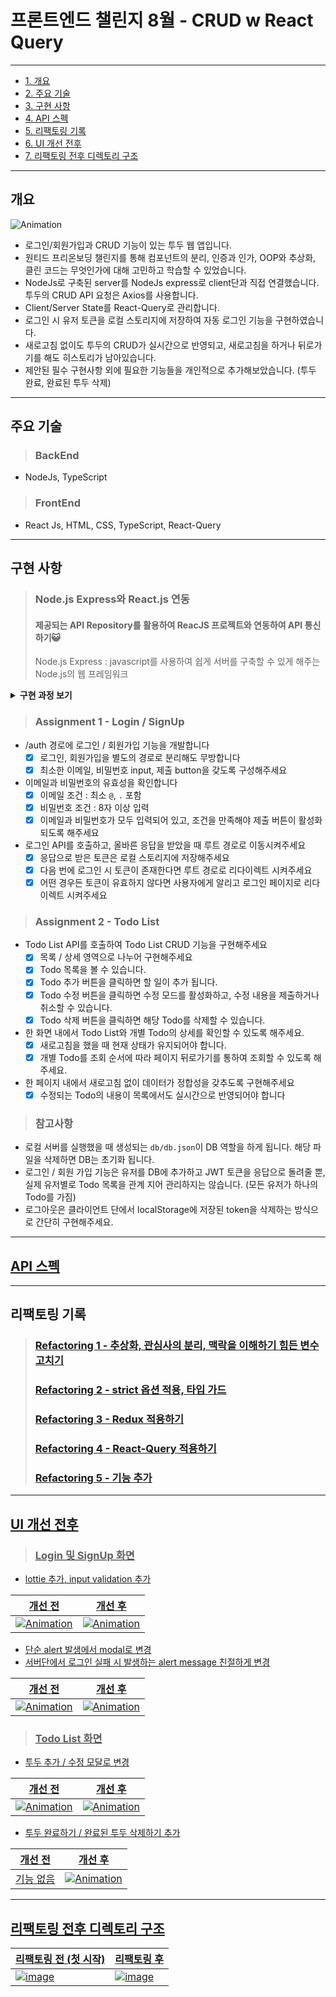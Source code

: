 # 프론트엔드 챌린지 8월 - CRUD w React Query
* * *

* [1. 개요](#개요)
* [2. 주요 기술](#주요-기술)
* [3. 구현 사항](#구현-사항)
* [4. API 스펙](#api-스펙)
* [5. 리팩토링 기록](#리팩토링-기록)
* [6. UI 개선 전후](#ui-개선-전후)
* [7. 리팩토링 전후 디렉토리 구조](#리팩토링-전후-디렉토리-구조)

* * *

## 개요
![Animation](https://user-images.githubusercontent.com/66938939/187980293-3320cce8-5d6b-4a08-95b9-81397215ab0e.gif)

- 로그인/회원가입과 CRUD 기능이 있는 투두 웹 앱입니다.
- 원티드 프리온보딩 챌린지를 통해 컴포넌트의 분리, 인증과 인가, OOP와 추상화, 클린 코드는 무엇인가에 대해 고민하고 학습할 수 있었습니다.
- NodeJs로 구축된 server를 NodeJs express로 client단과 직접 연결했습니다. 투두의 CRUD API 요청은 Axios를 사용합니다.
- Client/Server State를 React-Query로 관리합니다.
- 로그인 시 유저 토큰을 로컬 스토리지에 저장하여 자동 로그인 기능을 구현하였습니다.
- 새로고침 없이도 투두의 CRUD가 실시간으로 반영되고, 새로고침을 하거나 뒤로가기를 해도 히스토리가 남아있습니다.
- 제안된 필수 구현사항 외에 필요한 기능들을 개인적으로 추가해보았습니다. (투두 완료, 완료된 투두 삭제)
* * *
## 주요 기술
> ### BackEnd
- NodeJs, TypeScript
> ### FrontEnd
- React Js, HTML, CSS, TypeScript, React-Query
* * *

## 구현 사항
> ### Node.js Express와 React.js 연동
> #### 제공되는 API Repository를 활용하여 ReacJS 프로젝트와 연동하여 API 통신하기😺
> Node.js Express : javascript를 사용하여 쉽게 서버를 구축할 수 있게 해주는 Node.js의 웹 프레임워크
<details>
    <summary><strong>구현 과정 보기</strong></summary>
    
1. 기본 세팅
    - 폴더 구조는 프론트 단을 맡는 client와 API Repository가 들어갈 server로 구성한다. 메인 폴더에서 명령어를 통해 'client' 이름의 리액트 프로젝트를 만들고 express와 concurrently를 차례로 설치한다. 
    
    ❓ concurrently : 리액트 서버와 노드 서버를 동시에 실행하기 위한 모듈
    
    ```javascript
    yarn create react-app client --template typescript
    yarn add express
    yarn addd concurrently
    ```
    
    - server 폴더를 만들고 API Repository를 옮긴다. cd 명령어를 통해 server 폴더로 접근한 후 yarn, yarn start를 차례로 입력하여 서버가 잘 작동하는지 확인한다.
    ```javascript
    cd server
    yarn
    yarn start
    ```
    ![image](https://user-images.githubusercontent.com/66938939/182816945-09387143-dfa4-4c88-a969-761a113aa93b.png)
    
    - 최종 폴더 구조
    
    ![image](https://user-images.githubusercontent.com/66938939/182817270-a4ebf5be-5706-4669-9c1f-47754c59640f.png)
    
    - 루트 경로에서 yarn start 커맨드 입력시 서버와 리액트가 동시에 시작할 수 있게 package.json을 세팅한다.
    
    ![image](https://user-images.githubusercontent.com/66938939/182818593-65e8b80f-1294-44df-8b60-a62e5fdb3c96.png)

    - 루트 경로에서 yarn start후 localhost:3000 (리액트 서버)와 localhost:80800 (API 서버)로 접속하여 이상이 없는지 확인한다.
    
    
2. 프록시 설정과 API 통신을 위한 axios 설치
    - client 폴더로 이동하여 API와 통신하기 위한 axios 모듈과 CORS 이슈를 해결하기 위해 proxy-middleware 모듈을 차례로 설치한다.
    
    <a href='https://velog.io/@kina'>❓ CORS (Cross-Origin Resource Sharing) Policy? </a>
    ```javascript
    cd client
    yarn add axios
    yarn add http-proxy-middleware
    ```
    
    - src 폴더 내에 프록시를 설정할 setupProxy.js를 생성한다. 사용할 API base url이 '/users'와 '/todos'고 포트 번호가 8080이기 때문에 아래와 같이 설정한다.
    - Typescript 환경이지만 setupProxy는 js로 작성해도 자동으로 읽힌다.
    
     ![image](https://user-images.githubusercontent.com/66938939/182822350-3ff63b54-8108-4e2e-a190-3d3d80889b85.png)
     
3. 마무리
    - 프록시 설정까지 마무리했으니 백단과 프론트단이 잘 연결이 됐는지 확인하기 위해 테스트한다. 나는 server의 userRouter.ts에 get으로 테스트 코드를 작성하고, client의 App에서 작성한 테스트 코드를 axios.get으로 호출해서 확인했다.
    
    ![image](https://user-images.githubusercontent.com/66938939/182824167-aa4f6c65-dff5-4fde-a297-762b8e097234.png)
    ![image](https://user-images.githubusercontent.com/66938939/182824241-6a718433-9e3e-4bc6-899f-cfe05c71c70d.png)

    - API가 정상적으로 호출된다.
    ![image](https://user-images.githubusercontent.com/66938939/182824457-1a018507-a3c4-4ed6-b45d-6bb9ce17df9a.png)



</details>

> ### Assignment 1 - Login / SignUp
- /auth 경로에 로그인 / 회원가입 기능을 개발합니다
  - [x] 로그인, 회원가입을 별도의 경로로 분리해도 무방합니다
  - [x] 최소한 이메일, 비밀번호 input, 제출 button을 갖도록 구성해주세요
  
- 이메일과 비밀번호의 유효성을 확인합니다
  - [x] 이메일 조건 : 최소 `@`, `.` 포함
  - [x] 비밀번호 조건 : 8자 이상 입력
  - [x] 이메일과 비밀번호가 모두 입력되어 있고, 조건을 만족해야 제출 버튼이 활성화 되도록 해주세요
  
- 로그인 API를 호출하고, 올바른 응답을 받았을 때 루트 경로로 이동시켜주세요
  - [x] 응답으로 받은 토큰은 로컬 스토리지에 저장해주세요
  - [x] 다음 번에 로그인 시 토큰이 존재한다면 루트 경로로 리다이렉트 시켜주세요
  - [x] 어떤 경우든 토큰이 유효하지 않다면 사용자에게 알리고 로그인 페이지로 리다이렉트 시켜주세요
  
> ### Assignment 2 - Todo List
- Todo List API를 호출하여 Todo List CRUD 기능을 구현해주세요
  - [x] 목록 / 상세 영역으로 나누어 구현해주세요 
  - [x] Todo 목록을 볼 수 있습니다.
  - [x] Todo 추가 버튼을 클릭하면 할 일이 추가 됩니다.
  - [x] Todo 수정 버튼을 클릭하면 수정 모드를 활성화하고, 수정 내용을 제출하거나 취소할 수 있습니다.
  - [x] Todo 삭제 버튼을 클릭하면 해당 Todo를 삭제할 수 있습니다.
- 한 화면 내에서 Todo List와 개별 Todo의 상세를 확인할 수 있도록 해주세요. 
  - [x] 새로고침을 했을 때 현재 상태가 유지되어야 합니다.
  - [x] 개별 Todo를 조회 순서에 따라 페이지 뒤로가기를 통하여 조회할 수 있도록 해주세요.
- 한 페이지 내에서 새로고침 없이 데이터가 정합성을 갖추도록 구현해주세요
  - [x] 수정되는 Todo의 내용이 목록에서도 실시간으로 반영되어야 합니다

> ### 참고사항
- 로컬 서버를 실행했을 때 생성되는 `db/db.json`이 DB 역할을 하게 됩니다. 해당 파일을 삭제하면 DB는 초기화 됩니다.
- 로그인 / 회원 가입 기능은 유저를 DB에 추가하고 JWT 토큰을 응답으로 돌려줄 뿐, 실제 유저별로 Todo 목록을 관계 지어 관리하지는 않습니다. (모든 유저가 하나의 Todo를 가짐)
- 로그아웃은 클라이언트 단에서 localStorage에 저장된 token을 삭제하는 방식으로 간단히 구현해주세요.

* * *

## <a href='https://github.com/kina94/wanted-pre-onboarding-challenge-fe-1/tree/main/server'>API 스펙</a>

* * *

## 리팩토링 기록
> ### <a href='https://velog.io/@kina/CRUD-w-React-Query-%EB%A6%AC%ED%8C%A9%ED%86%A0%EB%A7%81-1'>Refactoring 1 - 추상화, 관심사의 분리, 맥락을 이해하기 힘든 변수 고치기 </a>
> ### <a href='https://velog.io/@kina/CRUD-w-React-Query-%EB%A6%AC%ED%8C%A9%ED%86%A0%EB%A7%81-2'>Refactoring 2 - strict 옵션 적용, 타입 가드 </a>
> ### <a href='https://velog.io/@kina/%EC%9B%90%ED%8B%B0%EB%93%9C-%ED%94%84%EB%A6%AC%EC%98%A8%EB%B3%B4%EB%94%A9-%EC%B1%8C%EB%A6%B0%EC%A7%80-%EB%A6%AC%ED%8C%A9%ED%86%A0%EB%A7%81-3'>Refactoring 3 - Redux 적용하기
> ### <a href='https://velog.io/@kina/%EC%9B%90%ED%8B%B0%EB%93%9C-%ED%94%84%EB%A6%AC%EC%98%A8%EB%B3%B4%EB%94%A9-%EC%B1%8C%EB%A6%B0%EC%A7%80-%EB%A6%AC%ED%8C%A9%ED%86%A0%EB%A7%81-4'>Refactoring 4 - React-Query 적용하기
> ### <a href='https://velog.io/@kina/%EC%9B%90%ED%8B%B0%EB%93%9C-%ED%94%84%EB%A6%AC%EC%98%A8%EB%B3%B4%EB%94%A9-%EC%B1%8C%EB%A6%B0%EC%A7%80-%EB%A6%AC%ED%8C%A9%ED%86%A0%EB%A7%81-5-1'> Refactoring 5 - 기능 추가

* * *

## UI 개선 전후
> ### Login 및 SignUp 화면
- lottie 추가, input validation 추가

| 개선 전 | 개선 후 |
| --- | --- |
| ![Animation](https://user-images.githubusercontent.com/66938939/183641184-301a9ed4-42b0-46c8-b88d-e27533604589.gif) | ![Animation](https://user-images.githubusercontent.com/66938939/186227628-adc857b5-e57f-49df-add4-69b1592bfae4.gif) |

- 단순 alert 발생에서 modal로 변경
- 서버단에서 로그인 실패 시 발생하는 alert message 친절하게 변경

| 개선 전 | 개선 후 |
| --- | --- |
| ![Animation](https://user-images.githubusercontent.com/66938939/187479530-e2a97207-c613-4b19-b065-bede8074e3b8.gif) | ![Animation](https://user-images.githubusercontent.com/66938939/187478698-dd3c3335-dbc7-445e-a96a-a55436e3fb8e.gif)|

> ### Todo List 화면
- 투두 추가 / 수정 모달로 변경

| 개선 전 | 개선 후 |
| --- | --- |
| ![Animation](https://user-images.githubusercontent.com/66938939/187980733-6f2a0535-4241-42cd-8fc9-03f36f78d773.gif) | ![Animation](https://user-images.githubusercontent.com/66938939/187978625-d1776e41-e1ce-44b3-a8e3-3fefc2a04323.gif) |

- 투두 완료하기 / 완료된 투두 삭제하기 추가

| 개선 전 | 개선 후 |
| --- | --- |
| 기능 없음 | ![Animation](https://user-images.githubusercontent.com/66938939/187979202-8311dc21-1cec-43ec-a978-a3fb1f7e053e.gif) |


* * *

## 리팩토링 전후 디렉토리 구조
    
| 리팩토링 전 (첫 시작) | 리팩토링 후 |
| --- | --- |
| ![image](https://user-images.githubusercontent.com/66938939/186230525-b28db246-103f-4c74-ad38-63c53587e403.png) | ![image](https://user-images.githubusercontent.com/66938939/187982139-432d5d5b-b7f8-48ad-9390-193db1268d15.png) |
